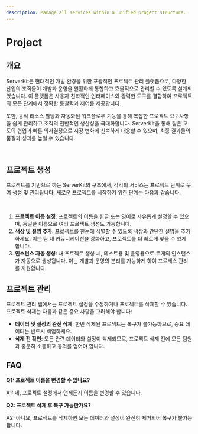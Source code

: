 ```yaml
---
description: Manage all services within a unified project structure.
---
```


# Project



## 개요

ServerKit은 현대적인 개발 환경을 위한 포괄적인 프로젝트 관리 플랫폼으로, 다양한 산업의 조직들이 개발과 운영을 원활하게 통합하고 효율적으로 관리할 수 있도록 설계되었습니다. 이 플랫폼은 사용자 친화적인 인터페이스와 강력한 도구를 결합하여 프로젝트의 모든 단계에서 정확한 통찰력과 제어를 제공합니다.&#x20;

또한, 동적 리소스 할당과 자동화된 워크플로우 기능을 통해 복잡한 프로젝트 요구사항을 쉽게 관리하고 조직의 전반적인 생산성을 극대화합니다. ServerKit을 통해 팀은 고도의 협업과 빠른 의사결정으로 시장 변화에 신속하게 대응할 수 있으며, 최종 결과물의 품질과 성과를 높일 수 있습니다.



<figure><img src="../.gitbook/assets/스크린샷 2024-05-03 오전 10.10.26.png" alt=""><figcaption></figcaption></figure>









## 프로젝트 생성

프로젝트를 기반으로 하는 ServerKit의 구조에서, 각각의 서비스는 프로젝트 단위로 묶여 생성 및 관리됩니다. 새로운 프로젝트를 시작하기 위한 단계는 다음과 같습니다.

<figure><img src="../.gitbook/assets/스크린샷 2024-04-25 오후 2.28.34.png" alt=""><figcaption></figcaption></figure>

1. **프로젝트 이름 설정**: 프로젝트의 이름을 한글 또는 영어로 자유롭게 설정할 수 있으며, 동일한 이름으로 여러 프로젝트 생성도 가능합니다.
2. **색상 및 설명 추가**: 프로젝트를 한눈에 식별할 수 있도록 색상과 간단한 설명을 추가하세요. 이는 팀 내 커뮤니케이션을 강화하고, 프로젝트를 더 빠르게 찾을 수 있게 합니다.
3. **인스턴스 자동 생성**: 새 프로젝트 생성 시, 테스트용 및 운영용으로 두개의 인스턴스가 자동으로 생성됩니다. 이는 개발과 운영의 분리를 가능하게 하여 프로세스 관리를 지원합니다.&#x20;



## 프로젝트 관리

프로젝트 관리 탭에서는 프로젝트 설정을 수정하거나 프로젝트를 삭제할 수 있습니다. 프로젝트 삭제는 다음과 같은 중요 사항을 고려해야 합니다:

* **데이터 및 설정의 완전 삭제**: 한번 삭제된 프로젝트는 복구가 불가능하므로, 중요 데이터는 반드시 백업하세요.
* **삭제 전 확인**: 모든 관련 데이터와 설정이 삭제되므로, 프로젝트 삭제 전에 모든 팀원과 충분히 소통하고 동의를 얻어야 합니다.



## FAQ

**Q1: 프로젝트 이름을 변경할 수 있나요?**

A1: 네, 프로젝트 설정에서 언제든지 이름을 변경할 수 있습니다.



**Q2: 프로젝트 삭제 후 복구 가능한가요?**

A2: 아니요, 프로젝트를 삭제하면 모든 데이터와 설정이 완전히 제거되어 복구가 불가능합니다.









